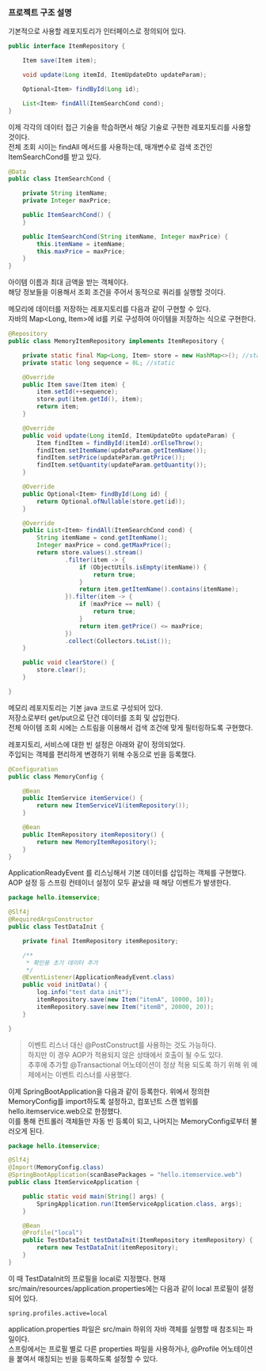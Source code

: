 ### 프로젝트 구조 설명

기본적으로 사용할 레포지토리가 인터페이스로 정의되어 있다.  

```java
public interface ItemRepository {

    Item save(Item item);

    void update(Long itemId, ItemUpdateDto updateParam);

    Optional<Item> findById(Long id);

    List<Item> findAll(ItemSearchCond cond);
}
```

이제 각각의 데이터 접근 기술을 학습하면서 해당 기술로 구현한 레포지토리를 사용할 것이다.  
전체 조회 시이는 findAll 메서드를 사용하는데, 매개변수로 검색 조건인 ItemSearchCond를 받고 있다.

```java
@Data
public class ItemSearchCond {

    private String itemName;
    private Integer maxPrice;

    public ItemSearchCond() {
    }

    public ItemSearchCond(String itemName, Integer maxPrice) {
        this.itemName = itemName;
        this.maxPrice = maxPrice;
    }
}
```

아이템 이름과 최대 금액을 받는 객체이다.  
해당 정보들을 이용해서 조회 조건을 주어서 동적으로 쿼리를 실행할 것이다.  

메모리에 데이터를 저장하는 레포지토리를 다음과 같이 구현할 수 있다.  
자바의 Map<Long, Item>에 id를 키로 구성하여 아이템을 저장하는 식으로 구현한다.

```java
@Repository
public class MemoryItemRepository implements ItemRepository {

    private static final Map<Long, Item> store = new HashMap<>(); //static
    private static long sequence = 0L; //static

    @Override
    public Item save(Item item) {
        item.setId(++sequence);
        store.put(item.getId(), item);
        return item;
    }

    @Override
    public void update(Long itemId, ItemUpdateDto updateParam) {
        Item findItem = findById(itemId).orElseThrow();
        findItem.setItemName(updateParam.getItemName());
        findItem.setPrice(updateParam.getPrice());
        findItem.setQuantity(updateParam.getQuantity());
    }

    @Override
    public Optional<Item> findById(Long id) {
        return Optional.ofNullable(store.get(id));
    }

    @Override
    public List<Item> findAll(ItemSearchCond cond) {
        String itemName = cond.getItemName();
        Integer maxPrice = cond.getMaxPrice();
        return store.values().stream()
                .filter(item -> {
                    if (ObjectUtils.isEmpty(itemName)) {
                        return true;
                    }
                    return item.getItemName().contains(itemName);
                }).filter(item -> {
                    if (maxPrice == null) {
                        return true;
                    }
                    return item.getPrice() <= maxPrice;
                })
                .collect(Collectors.toList());
    }

    public void clearStore() {
        store.clear();
    }

}
```

메모리 레포지토리는 기본 java 코드로 구성되어 있다.  
저장소로부터 get/put으로 단건 데이터를 조회 및 삽입한다.  
전체 아이템 조회 시에는 스트림을 이용해서 검색 조건에 맞게 필터링하도록 구현했다.  

레포지토리, 서비스에 대한 빈 설정은 아래와 같이 정의되었다.  
주입되는 객체를 편리하게 변경하기 위해 수동으로 빈을 등록했다.  

```java
@Configuration
public class MemoryConfig {

    @Bean
    public ItemService itemService() {
        return new ItemServiceV1(itemRepository());
    }

    @Bean
    public ItemRepository itemRepository() {
        return new MemoryItemRepository();
    }
}
```

ApplicationReadyEvent 를 리스닝해서 기본 데이터를 삽입하는 객체를 구현했다.  
AOP 설정 등 스프링 컨테이너 설정이 모두 끝났을 때 해당 이벤트가 발생한다.

```java
package hello.itemservice;

@Slf4j
@RequiredArgsConstructor
public class TestDataInit {

    private final ItemRepository itemRepository;

    /**
     * 확인용 초기 데이터 추가
     */
    @EventListener(ApplicationReadyEvent.class)
    public void initData() {
        log.info("test data init");
        itemRepository.save(new Item("itemA", 10000, 10));
        itemRepository.save(new Item("itemB", 20000, 20));
    }

}
```
> 이벤트 리스너 대신 @PostConstruct를 사용하는 것도 가능하다.  
> 하지만 이 경우 AOP가 적용되지 않은 상태에서 호출이 될 수도 있다.  
> 추후에 추가할 @Transactional 어노테이션이 정상 적용 되도록 하기 위해 위 예제에서는 이벤트 리스너를 사용했다.  

이제 SpringBootApplication을 다음과 같이 등록한다.
위에서 정의한 MemoryConfig를 import하도록 설정하고, 컴포넌트 스캔 범위를 hello.itemservice.web으로 한정했다.  
이를 통해 컨트롤러 객체들만 자동 빈 등록이 되고, 나머지는 MemoryConfig로부터 불러오게 된다.

```java
package hello.itemservice;

@Slf4j
@Import(MemoryConfig.class)
@SpringBootApplication(scanBasePackages = "hello.itemservice.web")
public class ItemServiceApplication {

	public static void main(String[] args) {
		SpringApplication.run(ItemServiceApplication.class, args);
	}

	@Bean
	@Profile("local")
	public TestDataInit testDataInit(ItemRepository itemRepository) {
		return new TestDataInit(itemRepository);
	}
}
```

이 때 TestDataInit의 프로필을 local로 지정했다.
현재 src/main/resources/application.properties에는 다음과 같이 local 프로필이 설정되어 있다. 

```
spring.profiles.active=local
```

application.properties 파일은 src/main 하위의 자바 객체를 실행할 때 참조되는 파일이다.  
스프링에서는 프로필 별로 다른 properties 파일을 사용하거나, @Profile 어노테이션을 붙여서 매칭되는 빈을 등록하도록 설정할 수 있다.



